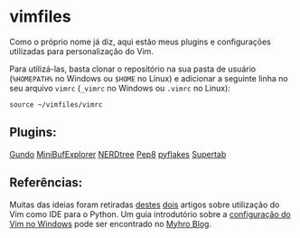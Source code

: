 vimfiles
========

Como o próprio nome já diz, aqui estão meus plugins e configurações utilizadas para personalização do Vim.

Para utilizá-las, basta clonar o repositório na sua pasta de usuário (`%HOMEPATH%` no Windows ou `$HOME` no Linux) e adicionar a seguinte linha no seu arquivo `vimrc` (`_vimrc` no Windows ou `.vimrc` no Linux):

    source ~/vimfiles/vimrc

## Plugins:

[Gundo](http://www.vim.org/scripts/script.php?script_id=3304)
[MiniBufExplorer](https://github.com/sontek/minibufexpl.vim)
[NERDtree](http://www.vim.org/scripts/script.php?script_id=1658)
[Pep8](https://github.com/vim-scripts/pep8)
[pyflakes](http://www.vim.org/scripts/script.php?script_id=2441)
[Supertab](http://www.vim.org/scripts/script.php?script_id=182)

## Referências:

Muitas das ideias foram retiradas [destes](http://blog.dispatched.ch/2009/05/24/vim-as-python-ide/) [dois](http://sontek.net/turning-vim-into-a-modern-python-ide) artigos sobre utilização do Vim como IDE para o Python.
Um guia introdutório sobre a [configuração do Vim no Windows](http://blog.myhro.info/2011/11/instalando-e-configurando-o-vim-no-windows/) pode ser encontrado no [Myhro Blog](http://blog.myhro.info/).

